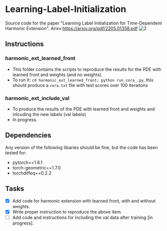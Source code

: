 # Learning-Label-Initialization
Source code for the paper "Learning Label Initialization for Time-Dependent Harmonic Extension". 
Arixv:https://arxiv.org/pdf/2205.01358.pdf
![2](https://user-images.githubusercontent.com/38216671/167074954-ce00bba4-1838-45c2-b5ff-f590e2dfa99b.png)

## Instructions
### harmonic_ext_learned_front
- This folder contains the scripts to reproduce the results for the PDE with learned front and weights (and no weights).
- To run it: `cd harmonic_ext_learned_front; python run_cora_.py`, this should produce a `cora.txt` file with test scores over 100 iteraitons

### harmonic_ext_include_val
- To produce the results of the PDE with learned front and weights and inlcuding the new labels (val labels)
- In progress.

## Dependencies
Any version of the following libaries should be fine, but the code has been tested for:
- pytorch==1.8.1
- torch-geometric==1.7.0
- torchdiffeq==0.2.2

## Tasks
- [x] Add code for harmonic extension with learned front, with and without weights.
- [x] Write proper instruction to reproduce the above item.
- [ ] Add code and instructions for including the val data after training [in progress].
